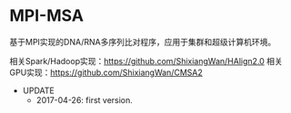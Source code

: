 # MPI-MSA


基于MPI实现的DNA/RNA多序列比对程序，应用于集群和超级计算机环境。

相关Spark/Hadoop实现：https://github.com/ShixiangWan/HAlign2.0
相关GPU实现：https://github.com/ShixiangWan/CMSA2


+ UPDATE
  + 2017-04-26: first version.
